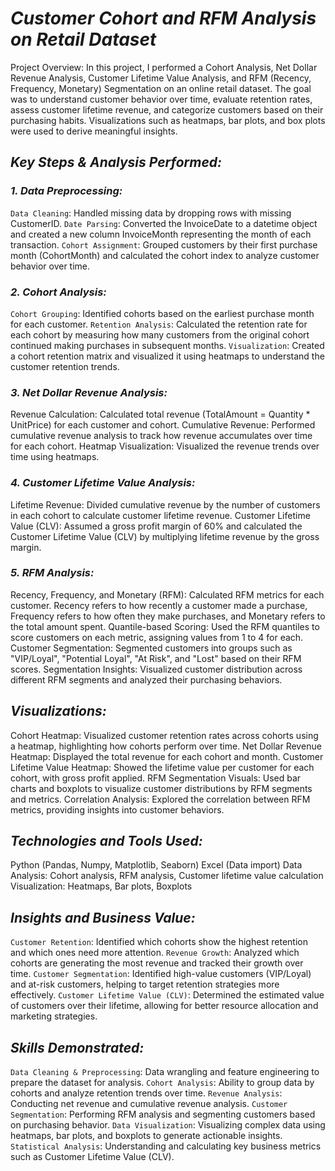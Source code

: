 # *Customer Cohort and RFM Analysis on Retail Dataset*

Project Overview:
In this project, I performed a Cohort Analysis, Net Dollar Revenue Analysis, Customer Lifetime Value Analysis, and RFM (Recency, Frequency, Monetary) Segmentation on an online retail dataset. The goal was to understand customer behavior over time, evaluate retention rates, assess customer lifetime revenue, and categorize customers based on their purchasing habits. Visualizations such as heatmaps, bar plots, and box plots were used to derive meaningful insights.

## *Key Steps & Analysis Performed:*
### *1. Data Preprocessing:*
`Data Cleaning`: Handled missing data by dropping rows with missing CustomerID.
`Date Parsing`: Converted the InvoiceDate to a datetime object and created a new column InvoiceMonth representing the month of each transaction.
`Cohort Assignment`: Grouped customers by their first purchase month (CohortMonth) and calculated the cohort index to analyze customer behavior over time.
### *2. Cohort Analysis:*
`Cohort Grouping`: Identified cohorts based on the earliest purchase month for each customer.
`Retention Analysis`: Calculated the retention rate for each cohort by measuring how many customers from the original cohort continued making purchases in subsequent months.
`Visualization`: Created a cohort retention matrix and visualized it using heatmaps to understand the customer retention trends.

### *3. Net Dollar Revenue Analysis:*
Revenue Calculation: Calculated total revenue (TotalAmount = Quantity * UnitPrice) for each customer and cohort.
Cumulative Revenue: Performed cumulative revenue analysis to track how revenue accumulates over time for each cohort.
Heatmap Visualization: Visualized the revenue trends over time using heatmaps.
### *4. Customer Lifetime Value Analysis:*
Lifetime Revenue: Divided cumulative revenue by the number of customers in each cohort to calculate customer lifetime revenue.
Customer Lifetime Value (CLV): Assumed a gross profit margin of 60% and calculated the Customer Lifetime Value (CLV) by multiplying lifetime revenue by the gross margin.
### *5. RFM Analysis:*
Recency, Frequency, and Monetary (RFM): Calculated RFM metrics for each customer. Recency refers to how recently a customer made a purchase, Frequency refers to how often they make purchases, and Monetary refers to the total amount spent.
Quantile-based Scoring: Used the RFM quantiles to score customers on each metric, assigning values from 1 to 4 for each.
Customer Segmentation: Segmented customers into groups such as "VIP/Loyal", "Potential Loyal", "At Risk", and "Lost" based on their RFM scores.
Segmentation Insights: Visualized customer distribution across different RFM segments and analyzed their purchasing behaviors.

## *Visualizations:*
Cohort Heatmap: Visualized customer retention rates across cohorts using a heatmap, highlighting how cohorts perform over time.
Net Dollar Revenue Heatmap: Displayed the total revenue for each cohort and month.
Customer Lifetime Value Heatmap: Showed the lifetime value per customer for each cohort, with gross profit applied.
RFM Segmentation Visuals: Used bar charts and boxplots to visualize customer distributions by RFM segments and metrics.
Correlation Analysis: Explored the correlation between RFM metrics, providing insights into customer behaviors.

## *Technologies and Tools Used:*
Python (Pandas, Numpy, Matplotlib, Seaborn)
Excel (Data import)
Data Analysis: Cohort analysis, RFM analysis, Customer lifetime value calculation
Visualization: Heatmaps, Bar plots, Boxplots

## *Insights and Business Value:*
`Customer Retention`: Identified which cohorts show the highest retention and which ones need more attention.
`Revenue Growth`: Analyzed which cohorts are generating the most revenue and tracked their growth over time.
`Customer Segmentation`: Identified high-value customers (VIP/Loyal) and at-risk customers, helping to target retention strategies more effectively.
`Customer Lifetime Value (CLV)`: Determined the estimated value of customers over their lifetime, allowing for better resource allocation and marketing strategies.

## *Skills Demonstrated:*
`Data Cleaning & Preprocessing`: Data wrangling and feature engineering to prepare the dataset for analysis.
`Cohort Analysis`: Ability to group data by cohorts and analyze retention trends over time.
`Revenue Analysis`: Conducting net revenue and cumulative revenue analysis.
`Customer Segmentation`: Performing RFM analysis and segmenting customers based on purchasing behavior.
`Data Visualization`: Visualizing complex data using heatmaps, bar plots, and boxplots to generate actionable insights.
`Statistical Analysis`: Understanding and calculating key business metrics such as Customer Lifetime Value (CLV).
